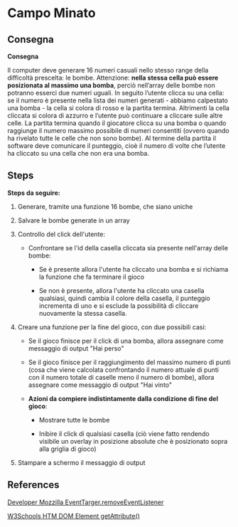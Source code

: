 # Campo Minato

## Consegna

**Consegna**

Il computer deve generare 16 numeri casuali nello stesso range della difficoltà prescelta: le bombe. Attenzione: **nella stessa cella può essere posizionata al massimo una bomba**, perciò nell’array delle bombe non potranno esserci due numeri uguali.
In seguito l’utente clicca su una cella: se il numero è presente nella lista dei numeri generati - abbiamo calpestato una bomba - la cella si colora di rosso e la partita termina. Altrimenti la cella cliccata si colora di azzurro e l’utente può continuare a cliccare sulle altre celle.
La partita termina quando il giocatore clicca su una bomba o quando raggiunge il numero massimo possibile di numeri consentiti (ovvero quando ha rivelato tutte le celle che non sono bombe).
Al termine della partita il software deve comunicare il punteggio, cioè il numero di volte che l’utente ha cliccato su una cella che non era una bomba.

## Steps

**Steps da seguire:**

1. Generare, tramite una funzione 16 bombe, che siano uniche

2. Salvare le bombe generate in un array

3. Controllo del click dell'utente:

    - Confrontare se l'id della casella cliccata sia presente nell'array delle bombe:

        - Se è presente allora l'utente ha cliccato una bomba e si richiama la funzione che fa terminare il gioco

        - Se non è presente, allora l'utente ha cliccato una casella qualsiasi, quindi cambia il colore della casella, il punteggio incrementa di uno e si esclude la possibilità di cliccare nuovamente la stessa casella.

4. Creare una funzione per la fine del gioco, con due possibili casi:

    - Se il gioco finisce per il click di una bomba, allora assegnare come messaggio di output "Hai perso"

    - Se il gioco finisce per il raggiungimento del massimo numero di punti (cosa che viene calcolata confrontando il numero attuale di punti con il numero totale di caselle meno il numero di bombe), allora assegnare come messaggio di output "Hai vinto"

    - **Azioni da compiere indistintamente dalla condizione di fine del gioco**:

        - Mostrare tutte le bombe

        - Inibire il click di qualsiasi casella (ciò viene fatto rendendo visibile un overlay in posizione absolute che è posizionato sopra alla griglia di gioco)

5. Stampare a schermo il messaggio di output 

## References

[Developer Mozzilla EventTarger.removeEventListener](https://developer.mozilla.org/en-US/docs/Web/API/EventTarget/removeEventListener)

[W3Schools HTM DOM Element getAttribute()](https://www.w3schools.com/jsref/met_element_getattribute.asp)